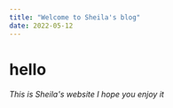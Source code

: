 ```yaml
---
title: "Welcome to Sheila's blog"
date: 2022-05-12
---
```

<html>
  <h1> hello </h1>
  <body>
    <h6> This is Sheila's website I hope you enjoy it </h6>
  </body>
  </html> 
